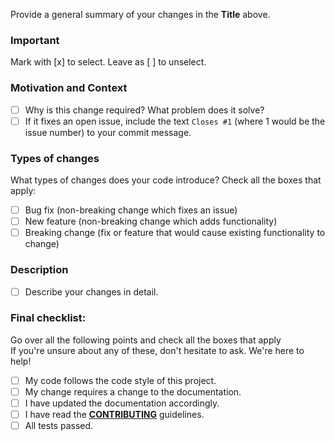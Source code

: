 Provide a general summary of your changes in the **Title** above.

### Important
Mark with [x] to select. Leave as [ ] to unselect.

### Motivation and Context
- [ ] Why is this change required? What problem does it solve?
- [ ] If it fixes an open issue, include the text `Closes #1` (where 1 would be the issue number) to your commit message.

### Types of changes
What types of changes does your code introduce? Check all the boxes that apply:
- [ ] Bug fix (non-breaking change which fixes an issue)
- [ ] New feature (non-breaking change which adds functionality)
- [ ] Breaking change (fix or feature that would cause existing functionality to change)

### Description
- [ ] Describe your changes in detail.

### Final checklist:
Go over all the following points and check all the boxes that apply  
If you're unsure about any of these, don't hesitate to ask. We're here to help!
- [ ] My code follows the code style of this project.
- [ ] My change requires a change to the documentation.
- [ ] I have updated the documentation accordingly.
- [ ] I have read the [**CONTRIBUTING**](.github/CONTRIBUTING.md) guidelines.
- [ ] All tests passed.